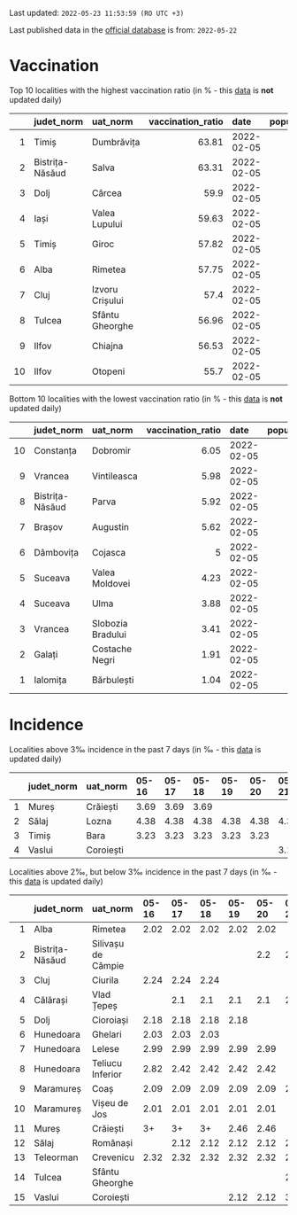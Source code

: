 Last updated: `2022-05-23 11:53:59 (RO UTC +3)`  
  
Last published data in the [official database](https://data.gov.ro/dataset/transparenta-covid) is from: `2022-05-22`
  
# Vaccination  
Top 10 localities with the highest vaccination ratio (in % - this [data](https://vaccinare-covid.gov.ro/situatia-vaccinarii-in-romania/) is **not** updated daily)  
  
|    | judet_norm      | uat_norm        |   vaccination_ratio | date       |   population |   dose_1 |
|---:|:----------------|:----------------|--------------------:|:-----------|-------------:|---------:|
|  1 | Timiș           | Dumbrăvița      |               63.81 | 2022-02-05 |        14668 |     9360 |
|  2 | Bistrița-Năsăud | Salva           |               63.31 | 2022-02-05 |         2753 |     1743 |
|  3 | Dolj            | Cârcea          |               59.9  | 2022-02-05 |         2838 |     1700 |
|  4 | Iași            | Valea Lupului   |               59.63 | 2022-02-05 |        10086 |     6014 |
|  5 | Timiș           | Giroc           |               57.82 | 2022-02-05 |        17954 |    10381 |
|  6 | Alba            | Rimetea         |               57.75 | 2022-02-05 |         1013 |      585 |
|  7 | Cluj            | Izvoru Crișului |               57.4  | 2022-02-05 |         1479 |      849 |
|  8 | Tulcea          | Sfântu Gheorghe |               56.96 | 2022-02-05 |          783 |      446 |
|  9 | Ilfov           | Chiajna         |               56.53 | 2022-02-05 |        28196 |    15939 |
| 10 | Ilfov           | Otopeni         |               55.7  | 2022-02-05 |        18314 |    10201 |
  
Bottom 10 localities with the lowest vaccination ratio (in % - this [data](https://vaccinare-covid.gov.ro/situatia-vaccinarii-in-romania/) is **not** updated daily)  
  
|    | judet_norm      | uat_norm          |   vaccination_ratio | date       |   population |   dose_1 |
|---:|:----------------|:------------------|--------------------:|:-----------|-------------:|---------:|
| 10 | Constanța       | Dobromir          |                6.05 | 2022-02-05 |         3702 |      224 |
|  9 | Vrancea         | Vintileasca       |                5.98 | 2022-02-05 |         1940 |      116 |
|  8 | Bistrița-Năsăud | Parva             |                5.92 | 2022-02-05 |         2585 |      153 |
|  7 | Brașov          | Augustin          |                5.62 | 2022-02-05 |         2116 |      119 |
|  6 | Dâmbovița       | Cojasca           |                5    | 2022-02-05 |         8975 |      449 |
|  5 | Suceava         | Valea Moldovei    |                4.23 | 2022-02-05 |         4680 |      198 |
|  4 | Suceava         | Ulma              |                3.88 | 2022-02-05 |         2242 |       87 |
|  3 | Vrancea         | Slobozia Bradului |                3.41 | 2022-02-05 |         8807 |      300 |
|  2 | Galați          | Costache Negri    |                1.91 | 2022-02-05 |         2727 |       52 |
|  1 | Ialomița        | Bărbulești        |                1.04 | 2022-02-05 |         7599 |       79 |
  
# Incidence  
Localities above 3‰ incidence in the past 7 days (in ‰ - this [data](https://data.gov.ro/dataset/transparenta-covid) is updated daily)  
  
|    | judet_norm   | uat_norm   | 05-16   | 05-17   | 05-18   | 05-19   | 05-20   | 05-21   | 05-22   |
|---:|:-------------|:-----------|:--------|:--------|:--------|:--------|:--------|:--------|:--------|
|  1 | Mureș        | Crăiești   | 3.69    | 3.69    | 3.69    |         |         |         |         |
|  2 | Sălaj        | Lozna      | 4.38    | 4.38    | 4.38    | 4.38    | 4.38    | 4.38    | 4.39    |
|  3 | Timiș        | Bara       | 3.23    | 3.23    | 3.23    | 3.23    | 3.23    |         |         |
|  4 | Vaslui       | Coroiești  |         |         |         |         |         | 3.19    | 3.19    |
  
Localities above 2‰, but below 3‰ incidence in the past 7 days (in ‰ - this [data](https://data.gov.ro/dataset/transparenta-covid) is updated daily)  
  
|    | judet_norm      | uat_norm           | 05-16   | 05-17   | 05-18   | 05-19   | 05-20   | 05-21   | 05-22   |
|---:|:----------------|:-------------------|:--------|:--------|:--------|:--------|:--------|:--------|:--------|
|  1 | Alba            | Rimetea            | 2.02    | 2.02    | 2.02    | 2.02    | 2.02    |         |         |
|  2 | Bistrița-Năsăud | Silivașu de Câmpie |         |         |         |         | 2.2     | 2.2     | 2.2     |
|  3 | Cluj            | Ciurila            | 2.24    | 2.24    | 2.24    |         |         |         |         |
|  4 | Călărași        | Vlad Țepeș         |         | 2.1     | 2.1     | 2.1     | 2.1     | 2.1     | 2.1     |
|  5 | Dolj            | Cioroiași          | 2.18    | 2.18    | 2.18    | 2.18    |         |         |         |
|  6 | Hunedoara       | Ghelari            | 2.03    | 2.03    | 2.03    |         |         |         |         |
|  7 | Hunedoara       | Lelese             | 2.99    | 2.99    | 2.99    | 2.99    | 2.99    |         |         |
|  8 | Hunedoara       | Teliucu Inferior   | 2.82    | 2.42    | 2.42    | 2.42    | 2.42    |         |         |
|  9 | Maramureș       | Coaș               | 2.09    | 2.09    | 2.09    | 2.09    | 2.09    | 2.09    | 2.09    |
| 10 | Maramureș       | Vișeu de Jos       | 2.01    | 2.01    | 2.01    | 2.01    | 2.01    |         |         |
| 11 | Mureș           | Crăiești           | 3+      | 3+      | 3+      | 2.46    | 2.46    |         |         |
| 12 | Sălaj           | Românași           |         | 2.12    | 2.12    | 2.12    | 2.12    | 2.12    |         |
| 13 | Teleorman       | Crevenicu          | 2.32    | 2.32    | 2.32    | 2.32    | 2.32    | 2.32    | 2.33    |
| 14 | Tulcea          | Sfântu Gheorghe    |         |         |         |         |         | 2.58    | 2.59    |
| 15 | Vaslui          | Coroiești          |         |         |         | 2.12    | 2.12    | 3+      | 3+      |